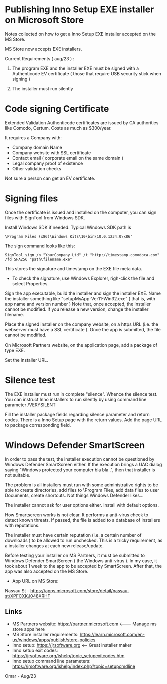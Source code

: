 # Publishing Inno Setup EXE installer on Microsoft Store

Notes collected on how to get a Inno Setup EXE installer accepted on the MS Store.

MS Store now accepts EXE installers.

Current Requirements ( aug/23 ) :

1) The program EXE and the installer EXE must be signed with a 
Authenticode EV certificate ( those that require USB security stick when signing )

2) The installer must run silently

# Code signing Certificate 

Extended Validation Authenticode certificates are issued by CA authorities
like Comodo, Certum. Costs as much as $300/year.

It requires a Company with:

* Company domain Name
* Company website with SSL certificate
* Contact email ( corporate email on the same domain )
* Legal company proof of existence
* Other validation checks

Not sure a person can get an EV certificate.

# Signing files

Once the certificate is issued and installed on the computer, 
you can sign files with SignTool from Windows SDK. 

Install Windows SDK if needed. Typical Windows SDK path is 

    \Program Files (x86)\Windows Kits\10\bin\10.0.1234.0\x86"              

The sign command looks like this:

    SignTool sign /n "YourCompany Ltd" /t "http://timestamp.comodoca.com" /fd SHA256 "path\filename.exe"

This stores the signature and timestamp on the EXE file meta data.

* To check the signature, use Windows Explorer, righ-click the file and select Properties.

Sign the app executable, build the installer and sign the installer EXE.
Name the installer something like "setupMyApp-Ver11-Win32.exe" ( that is, with app name and version number )
Note that, once accepted, the installer cannot be modified. If you release a new version,
change the installer filename.

Place the signed installer on the company website, on a https URL (i.e. the webserver must have a SSL certificate ).
Once the app is submitted, the file cannot be modified.

On Microsoft Partners website, on the application page, add a package of type EXE.

Set the installer URL.

# Silence test

The EXE installer  must run in complete "silence". Whence the silence test.
You can instruct Inno installers to run silently by using command line  
parameter /VERYSILENT

Fill the installer package fields regarding silence parameter
and return codes. There is a Inno Setup page with the return values.
Add the page URL to package corresponding field.

# Windows Defender SmartScreen

In order to pass the test, the installer execution cannot be questioned 
by Windows Defender SmartScreen either. If the execution brings a UAC
dialog saying "Windows protected your computer bla bla..", then that
installer is not suitable.

The problem is all installers must run with some administrative rights
to be able to create directories, add files to \Program Files\,
add data files to user Documents, create shortcuts. 
Not things Windows Defender likes...

The installer cannot ask for user options either. Install with default options.

How Smartscreen works is not clear. It performs a anti-virus check
to detect known threats. If passed, the file is added to a database 
of installers with reputations. 

The installer must have certain reputation (i.e. a certain number of downloads ) 
to be allowed to run unchecked. This is a tricky requirement, as a 
installer changes at each new release/update. 

Before testing your installer on MS Partners, it must be submitted to
Windows Defender SmartScreen ( the Windows anti-virus ). 
In my case, it took about 1 week to the app to be accepted by SmartScreen.
After that, the app was also accepted on the MS Store.

* App URL on MS Store:

Nassau St - https://apps.microsoft.com/store/detail/nassau-st/XPFCXKJ048XRHF

## Links

* MS Partners website:  https://partner.microsoft.com    <--- Manage ms store apps here
* MS Store installer requirements: https://learn.microsoft.com/en-us/windows/apps/publish/store-policies
* Inno setup: https://jrsoftware.org  <-- Great installer maker
* Inno setup exit codes: https://jrsoftware.org/ishelp/topic_setupexitcodes.htm
* Inno setup command line parameters: https://jrsoftware.org/ishelp/index.php?topic=setupcmdline
  

Omar - Aug/23




